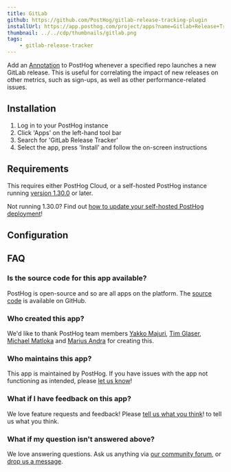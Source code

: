 ```yaml
---
title: GitLab
github: https://github.com/PostHog/gitlab-release-tracking-plugin
installUrl: https://app.posthog.com/project/apps?name=Gitlab+Release+Tracker
thumbnail: ../../cdp/thumbnails/gitlab.png
tags:
    - gitlab-release-tracker
---
```


Add an [Annotation](/docs/user-guides/annotations) to PostHog whenever a specified repo launches a new GitLab release. This is useful for correlating the impact of new releases on other metrics, such as sign-ups, as well as other performance-related issues.

## Installation

1. Log in to your PostHog instance
2. Click 'Apps' on the left-hand tool bar
3. Search for 'GitLab Release Tracker'
4. Select the app, press 'Install' and follow the on-screen instructions

## Requirements

This requires either PostHog Cloud, or a self-hosted PostHog instance running [version 1.30.0](https://posthog.com/blog/the-posthog-array-1-30-0) or later.

Not running 1.30.0? Find out [how to update your self-hosted PostHog deployment](https://posthog.com/docs/runbook/upgrading-posthog)!

## Configuration

<AppParameters />

## FAQ

### Is the source code for this app available?

PostHog is open-source and so are all apps on the platform. The [source code](https://github.com/PostHog/gitlab-release-tracking-plugin) is available on GitHub.

### Who created this app?

We'd like to thank PostHog team members [Yakko Majuri](https://github.com/yakkomajuri), [Tim Glaser](https://github.com/timgl), [Michael Matloka](https://github.com/Twixes) and [Marius Andra](https://github.com/mariusandra) for creating this.

### Who maintains this app?

This app is maintained by PostHog. If you have issues with the app not functioning as intended, please [let us know](http://app.posthog.com/home#supportModal)!

### What if I have feedback on this app?

We love feature requests and feedback! Please [tell us what you think](http://app.posthog.com/home#supportModal)! to tell us what you think.

### What if my question isn't answered above?

We love answering questions. Ask us anything via [our community forum](/questions), or [drop us a message](http://app.posthog.com/home#supportModal). 